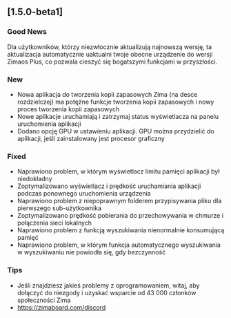 ## [1.5.0-beta1]
### Good News
Dla użytkowników, którzy niezwłocznie aktualizują najnowszą wersję, ta aktualizacja automatycznie uaktualni twoje obecne urządzenie do wersji Zimaos Plus, co pozwala cieszyć się bogatszymi funkcjami w przyszłości.
### New
- Nowa aplikacja do tworzenia kopii zapasowych Zima (na desce rozdzielczej) ma potężne funkcje tworzenia kopii zapasowych i nowy proces tworzenia kopii zapasowych
- Nowe aplikacje uruchamiają i zatrzymaj status wyświetlacza na panelu uruchomienia aplikacji
- Dodano opcję GPU w ustawieniu aplikacji. GPU można przydzielić do aplikacji, jeśli zainstalowany jest procesor graficzny
### Fixed
- Naprawiono problem, w którym wyświetlacz limitu pamięci aplikacji był niedokładny
- Zoptymalizowano wyświetlacz i prędkość uruchamiania aplikacji podczas ponownego uruchomienia urządzenia
- Naprawiono problem z niepoprawnym folderem przypisywania pliku dla pierwszego sub-użytkownika
- Zoptymalizowano prędkość pobierania do przechowywania w chmurze i połączenia sieci lokalnych
- Naprawiono problem z funkcją wyszukiwania nienormalnie konsumującą pamięć
- Naprawiono problem, w którym funkcja automatycznego wyszukiwania w wyszukiwaniu nie powiodła się, gdy bezczynność
### Tips
- Jeśli znajdziesz jakieś problemy z oprogramowaniem, witaj, aby dołączyć do niezgody i uzyskać wsparcie od 43 000 członków społeczności Zima
- <a href = "https://zimaboard.com/discord" target = "_ puste" style = "color: blue"> https://zimaboard.com/discord </a>

